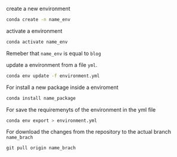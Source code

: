 create a new environment 

```sh
conda create -n name_env
```

activate a environment 

```sh
conda activate name_env
```

Remeber that `name_env` is equal to `blog`

update a environment from a file `yml`. 

```sh
conda env update -f environment.yml
```

For install a new package inside a enviroment

```sh
conda install name_package 
```

For save the requiremenyts of the environment in the yml file

```sh
conda env export > environment.yml
```

For download the changes from the repository to the actual branch `name_brach`

```git
git pull origin name_brach
```